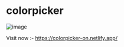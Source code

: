 # colorpicker



![image](https://github.com/user-attachments/assets/29484388-ff5d-4692-8ab4-6be5f8cd6492)


Visit now :- https://colorpicker-on.netlify.app/

